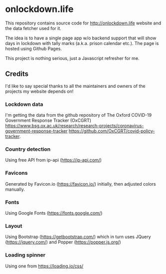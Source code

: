 # onlockdown.life
This repository contains source code for http://onlockdown.life website and the data fetcher used for it.

The idea is to have a single page app w/o backend support that will show days in lockdown with tally marks (a.k.a. prison calendar etc.). The page is hosted using Github Pages.

This project is nothing serious, just a Javascript refresher for me.

## Credits

I'd like to say special thanks to all the maintainers and owners of the projects my website depends on!

### Lockdown data
I'm getting the data from the github repository of The Oxford COVID-19 Government Response Tracker (OxCGRT) 
https://www.bsg.ox.ac.uk/research/research-projects/coronavirus-government-response-tracker
https://github.com/OxCGRT/covid-policy-tracker.

### Country detection
Using free API from ip-api (https://ip-api.com/)

### Favicons
Generated by Favicon.io (https://favicon.io/) initially, then adjusted colors manually.

### Fonts
Using Google Fonts (https://fonts.google.com/)

### Layout
Using Bootstrap (https://getbootstrap.com/) which in turn uses JQuery (https://jquery.com/) and Popper (https://popper.js.org/)

### Loading spinner
Using one from https://loading.io/css/

